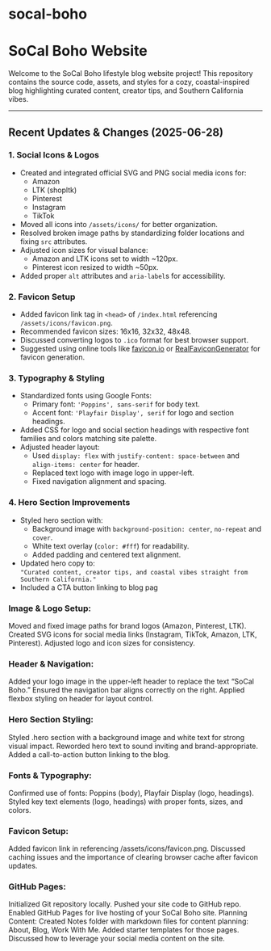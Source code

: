 # socal-boho
# SoCal Boho Website

Welcome to the SoCal Boho lifestyle blog website project! This repository contains the source code, assets, and styles for a cozy, coastal-inspired blog highlighting curated content, creator tips, and Southern California vibes.

---

## Recent Updates & Changes (2025-06-28)

### 1. Social Icons & Logos
- Created and integrated official SVG and PNG social media icons for:
  - Amazon
  - LTK (shopltk)
  - Pinterest
  - Instagram
  - TikTok
- Moved all icons into `/assets/icons/` for better organization.
- Resolved broken image paths by standardizing folder locations and fixing `src` attributes.
- Adjusted icon sizes for visual balance:
  - Amazon and LTK icons set to width ~120px.
  - Pinterest icon resized to width ~50px.
- Added proper `alt` attributes and `aria-label`s for accessibility.

### 2. Favicon Setup
- Added favicon link tag in `<head>` of `/index.html` referencing `/assets/icons/favicon.png`.
- Recommended favicon sizes: 16x16, 32x32, 48x48.
- Discussed converting logos to `.ico` format for best browser support.
- Suggested using online tools like [favicon.io](https://favicon.io/) or [RealFaviconGenerator](https://realfavicongenerator.net/) for favicon generation.

### 3. Typography & Styling
- Standardized fonts using Google Fonts:
  - Primary font: `'Poppins', sans-serif` for body text.
  - Accent font: `'Playfair Display', serif` for logo and section headings.
- Added CSS for logo and social section headings with respective font families and colors matching site palette.
- Adjusted header layout:
  - Used `display: flex` with `justify-content: space-between` and `align-items: center` for header.
  - Replaced text logo with image logo in upper-left.
  - Fixed navigation alignment and spacing.

### 4. Hero Section Improvements
- Styled hero section with:
  - Background image with `background-position: center`, `no-repeat` and `cover`.
  - White text overlay (`color: #fff`) for readability.
  - Added padding and centered text alignment.
- Updated hero copy to:  
  `"Curated content, creator tips, and coastal vibes straight from Southern California."`
- Included a CTA button linking to blog pag

### Image & Logo Setup:
Moved and fixed image paths for brand logos (Amazon, Pinterest, LTK).
Created SVG icons for social media links (Instagram, TikTok, Amazon, LTK, Pinterest).
Adjusted logo and icon sizes for consistency.

### Header & Navigation:
Added your logo image in the upper-left header to replace the text “SoCal Boho.”
Ensured the navigation bar aligns correctly on the right.
Applied flexbox styling on header for layout control.

### Hero Section Styling:
Styled .hero section with a background image and white text for strong visual impact.
Reworded hero text to sound inviting and brand-appropriate.
Added a call-to-action button linking to the blog.

### Fonts & Typography:
Confirmed use of fonts: Poppins (body), Playfair Display (logo, headings).
Styled key text elements (logo, headings) with proper fonts, sizes, and colors.

### Favicon Setup:
Added favicon link in <head> referencing /assets/icons/favicon.png.
Discussed caching issues and the importance of clearing browser cache after favicon updates.

### GitHub Pages:
Initialized Git repository locally.
Pushed your site code to GitHub repo.
Enabled GitHub Pages for live hosting of your SoCal Boho site.
Planning Content:
Created Notes folder with markdown files for content planning: About, Blog, Work With Me.
Added starter templates for those pages.
Discussed how to leverage your social media content on the site.